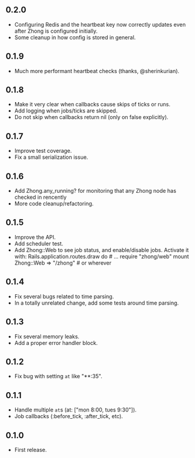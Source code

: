 ## 0.2.0

- Configuring Redis and the heartbeat key now correctly updates even after Zhong is configured initially.
- Some cleanup in how config is stored in general.

## 0.1.9

- Much more performant heartbeat checks (thanks, @sherinkurian).

## 0.1.8

- Make it very clear when callbacks cause skips of ticks or runs.
- Add logging when jobs/ticks are skipped.
- Do not skip when callbacks return nil (only on false explicitly).

## 0.1.7

- Improve test coverage.
- Fix a small serialization issue.

## 0.1.6

- Add Zhong.any_running? for monitoring that any Zhong node has checked in rencently
- More code cleanup/refactoring.

## 0.1.5

- Improve the API.
- Add scheduler test.
- Add Zhong::Web to see job status, and enable/disable jobs. Activate it with:
    Rails.application.routes.draw do
      # ...
      require "zhong/web"
      mount Zhong::Web => "/zhong" # or wherever

## 0.1.4

- Fix several bugs related to time parsing.
- In a totally unrelated change, add some tests around time parsing.

## 0.1.3

- Fix several memory leaks.
- Add a proper error handler block.

## 0.1.2

- Fix bug with setting `at` like "**:35".

## 0.1.1

- Handle multiple `at`s (at: ["mon 8:00, tues 9:30"]).
- Job callbacks (:before_tick, :after_tick, etc).

## 0.1.0

- First release.
